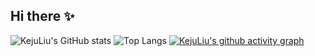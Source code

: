 ## Hi there ✨<!--KejuLiu/KejuLiu** is a  _special_ ✨ repository because its `README.md` (this file) appears on your GitHub profile.-->
![KejuLiu's GitHub stats](https://github-readme-stats.vercel.app/api?username=KejuLiu)
![Top Langs](https://github-readme-stats.vercel.app/api/top-langs/?username=KejuLiu)
[![KejuLiu's github activity graph](https://github-readme-activity-graph.vercel.app/graph?username=kejuLiu&theme=dracula)](https://github.com/ashutosh00710/github-readme-activity-graph)




